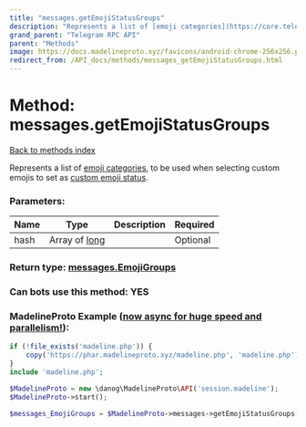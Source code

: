 ```yaml
---
title: "messages.getEmojiStatusGroups"
description: "Represents a list of [emoji categories](https://core.telegram.org/api/custom-emoji#emoji-categories), to be used when selecting custom emojis to set as [custom emoji status](https://core.telegram.org/api)."
grand_parent: "Telegram RPC API"
parent: "Methods"
image: https://docs.madelineproto.xyz/favicons/android-chrome-256x256.png
redirect_from: /API_docs/methods/messages_getEmojiStatusGroups.html
---
```

# Method: messages.getEmojiStatusGroups
[Back to methods index](index.html)



Represents a list of [emoji categories](https://core.telegram.org/api/custom-emoji#emoji-categories), to be used when selecting custom emojis to set as [custom emoji status](https://core.telegram.org/api).

### Parameters:

| Name     |    Type       | Description | Required |
|----------|---------------|-------------|----------|
|hash|Array of [long](/API_docs/types/long.html) |  | Optional|


### Return type: [messages.EmojiGroups](/API_docs/types/messages.EmojiGroups.html)

### Can bots use this method: **YES**


### MadelineProto Example ([now async for huge speed and parallelism!](https://docs.madelineproto.xyz/docs/ASYNC.html)):


```php
if (!file_exists('madeline.php')) {
    copy('https://phar.madelineproto.xyz/madeline.php', 'madeline.php');
}
include 'madeline.php';

$MadelineProto = new \danog\MadelineProto\API('session.madeline');
$MadelineProto->start();

$messages_EmojiGroups = $MadelineProto->messages->getEmojiStatusGroups(hash: [long, long], );
```

